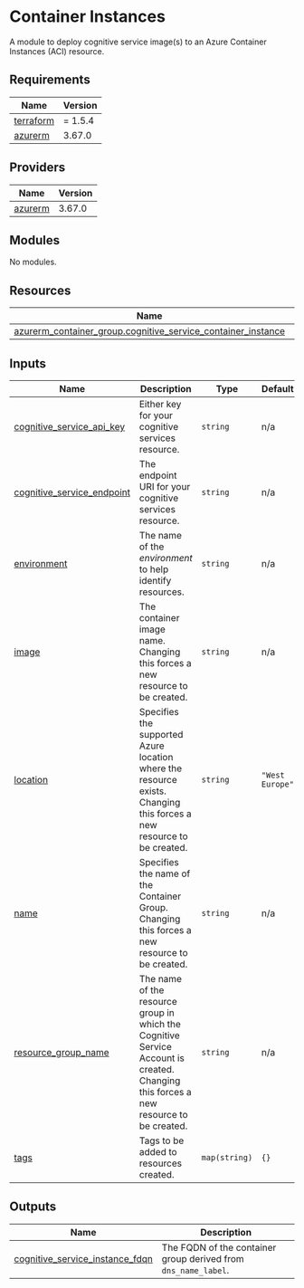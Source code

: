 # Container Instances

A module to deploy cognitive service image(s) to an Azure Container Instances (ACI) resource.

<!-- BEGINNING OF PRE-COMMIT-TERRAFORM DOCS HOOK --->
## Requirements

| Name | Version |
|------|---------|
| <a name="requirement_terraform"></a> [terraform](#requirement\_terraform) | = 1.5.4 |
| <a name="requirement_azurerm"></a> [azurerm](#requirement\_azurerm) | 3.67.0 |

## Providers

| Name | Version |
|------|---------|
| <a name="provider_azurerm"></a> [azurerm](#provider\_azurerm) | 3.67.0 |

## Modules

No modules.

## Resources

| Name | Type |
|------|------|
| [azurerm_container_group.cognitive_service_container_instance](https://registry.terraform.io/providers/hashicorp/azurerm/3.67.0/docs/resources/container_group) | resource |

## Inputs

| Name | Description | Type | Default | Required |
|------|-------------|------|---------|:--------:|
| <a name="input_cognitive_service_api_key"></a> [cognitive\_service\_api\_key](#input\_cognitive\_service\_api\_key) | Either key for your cognitive services resource. | `string` | n/a | yes |
| <a name="input_cognitive_service_endpoint"></a> [cognitive\_service\_endpoint](#input\_cognitive\_service\_endpoint) | The endpoint URI for your cognitive services resource. | `string` | n/a | yes |
| <a name="input_environment"></a> [environment](#input\_environment) | The name of the _environment_ to help identify resources. | `string` | n/a | yes |
| <a name="input_image"></a> [image](#input\_image) | The container image name. <br>Changing this forces a new resource to be created. | `string` | n/a | yes |
| <a name="input_location"></a> [location](#input\_location) | Specifies the supported Azure location where the resource exists. <br>Changing this forces a new resource to be created. | `string` | `"West Europe"` | no |
| <a name="input_name"></a> [name](#input\_name) | Specifies the name of the Container Group. <br>Changing this forces a new resource to be created. | `string` | n/a | yes |
| <a name="input_resource_group_name"></a> [resource\_group\_name](#input\_resource\_group\_name) | The name of the resource group in which the Cognitive Service Account is created. <br>Changing this forces a new resource to be created. | `string` | n/a | yes |
| <a name="input_tags"></a> [tags](#input\_tags) | Tags to be added to resources created. | `map(string)` | `{}` | no |

## Outputs

| Name | Description |
|------|-------------|
| <a name="output_cognitive_service_instance_fdqn"></a> [cognitive\_service\_instance\_fdqn](#output\_cognitive\_service\_instance\_fdqn) | The FQDN of the container group derived from `dns_name_label`. |
<!-- END OF PRE-COMMIT-TERRAFORM DOCS HOOK --->
